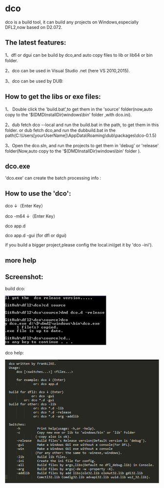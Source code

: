 dco
====
dco is a build tool, it can build any projects on Windows,especially DFL2,now based on D2.072.
 
The latest features:
---
1、dfl or dgui can be build by dco,and auto copy files to lib or lib64 or bin folder.

2、dco can be used in Visual Studio .net (here VS 2010,2015).

3、dco can be used by DUB:

 
How to get the libs or exe files:
---
1、 Double click the 'build.bat',to get them in the 'source' folder(now,auto copy to the '$(DMDInstallDir)windows\bin' folder ,with dco.ini).

2、dub fetch dco --local and run the build.bat in the path, to get them in this folder.
   or 
     dub fetch dco,and run the dubbuild.bat in the path(C:\Users\[yourUserName]\AppData\Roaming\dub\packages\dco-0.1.5)

3、Open the dco.sln, and run the projects to get them in 'debug' or 'release' folder(Now,auto copy to the '$(DMDInstallDir)windows\bin' folder ).
	 


dco.exe
---
'dco.exe' can create the batch processing info :

How to use the 'dco':
--- 
  dco ↓（Enter Key）

  dco -m64 ↓（Enter Key）

  dco app.d

  dco app.d -gui (for dfl or dgui)
  
if you build a bigger project,please config the local.ini(get it by 'dco -ini').

more help 
---

  Screenshot:
---
   build dco:

  ![build dco](https://raw.githubusercontent.com/FrankLIKE/dco/master/dco/Images/dco.png)

   dco help:

  ![dco help](https://raw.githubusercontent.com/FrankLIKE/dco/master/dco/Images/dco_help.png)
   
  

